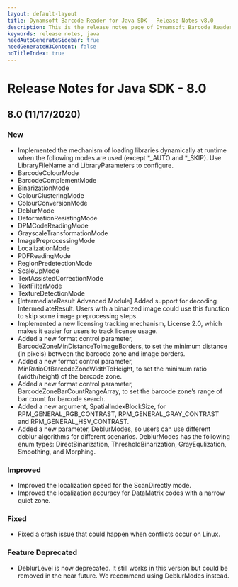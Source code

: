```yaml
---
layout: default-layout
title: Dynamsoft Barcode Reader for Java SDK - Release Notes v8.0
description: This is the release notes page of Dynamsoft Barcode Reader for Java SDK v8.0.
keywords: release notes, java
needAutoGenerateSidebar: true
needGenerateH3Content: false
noTitleIndex: true
---
```


# Release Notes for Java SDK - 8.0

## 8.0 (11/17/2020)

### New

- Implemented the mechanism of loading libraries dynamically at runtime when the following modes are used (except *_AUTO and *_SKIP). Use LibraryFileName and LibraryParameters to configure.
 - BarcodeColourMode
 - BarcodeComplementMode
 - BinarizationMode
 - ColourClusteringMode
 - ColourConversionMode
 - DeblurMode
 - DeformationResistingMode
 - DPMCodeReadingMode
 - GrayscaleTransformationMode
 - ImagePreprocessingMode
 - LocalizationMode
 - PDFReadingMode
 - RegionPredetectionMode
 - ScaleUpMode
 - TextAssistedCorrectionMode
 - TextFilterMode
 - TextureDetectionMode 
- [IntermediateResult Advanced Module] Added support for decoding IntermediateResult. Users with a binarized image could use this function to skip some image preprocessing steps.
- Implemented a new licensing tracking mechanism, License 2.0, which makes it easier for users to track license usage. 
- Added a new format control parameter, BarcodeZoneMinDistanceToImageBorders, to set the minimum distance (in pixels) between the barcode zone and image borders.
- Added a new format control parameter, MinRatioOfBarcodeZoneWidthToHeight, to set the minimum ratio (width/height) of the barcode zone.
- Added a new format control parameter, BarcodeZoneBarCountRangeArray, to set the barcode zone’s range of bar count for barcode search.
- Added a new argument, SpatialIndexBlockSize, for RPM_GENERAL_RGB_CONTRAST, RPM_GENERAL_GRAY_CONTRAST and RPM_GENERAL_HSV_CONTRAST.
- Added a new parameter, DeblurModes, so users can use different deblur algorithms for different scenarios. DeblurModes has the following enum types: DirectBinarization, ThresholdBinarization, GrayEqulization, Smoothing, and Morphing.

### Improved

- Improved the localization speed for the ScanDirectly mode.
- Improved the localization accuracy for DataMatrix codes with a narrow quiet zone.

### Fixed

- Fixed a crash issue that could happen when conflicts occur on Linux.

### Feature Deprecated

- DeblurLevel is now deprecated. It still works in this version but could be removed in the near future. We recommend using DeblurModes instead.
